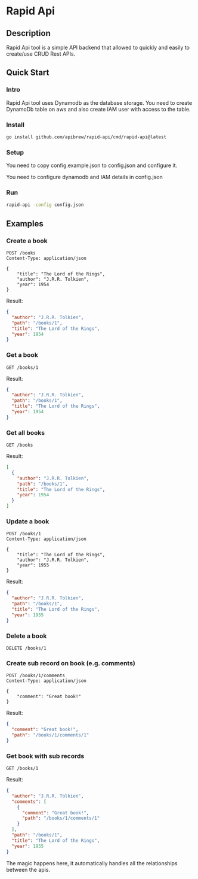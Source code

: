 Rapid Api
==========================

## Description

Rapid Api tool is a simple API backend that allowed to quickly and easily to create/use CRUD Rest APIs.

## Quick Start

### Intro

Rapid Api tool uses Dynamodb as the database storage.
You need to create DynamoDb table on aws and also create IAM user with access to the table.

### Install

```bash
go install github.com/apibrew/rapid-api/cmd/rapid-api@latest
```

### Setup

You need to copy config.example.json to config.json and configure it.

You need to configure dynamodb and IAM details in config.json

### Run

```bash
rapid-api -config config.json
```

## Examples

### Create a book

```http request
POST /books
Content-Type: application/json

{
    "title": "The Lord of the Rings",
    "author": "J.R.R. Tolkien",
    "year": 1954
}
```

Result:

```json
{
  "author": "J.R.R. Tolkien",
  "path": "/books/1",
  "title": "The Lord of the Rings",
  "year": 1954
}
```

### Get a book

```http request
GET /books/1
```

Result:

```json
{
  "author": "J.R.R. Tolkien",
  "path": "/books/1",
  "title": "The Lord of the Rings",
  "year": 1954
}
```

### Get all books

```http request
GET /books
```

Result:

```json
[
  {
    "author": "J.R.R. Tolkien",
    "path": "/books/1",
    "title": "The Lord of the Rings",
    "year": 1954
  }
]
```

### Update a book

```http request
POST /books/1
Content-Type: application/json

{
    "title": "The Lord of the Rings",
    "author": "J.R.R. Tolkien",
    "year": 1955
}
```

Result:

```json
{
  "author": "J.R.R. Tolkien",
  "path": "/books/1",
  "title": "The Lord of the Rings",
  "year": 1955
}
```

### Delete a book

```http request
DELETE /books/1
```

### Create sub record on book (e.g. comments)

```http request
POST /books/1/comments
Content-Type: application/json

{
    "comment": "Great book!"
}
```

Result:

```json
{
  "comment": "Great book!",
  "path": "/books/1/comments/1"
}
```

### Get book with sub records

```http request
GET /books/1
```

Result:

```json
{
  "author": "J.R.R. Tolkien",
  "comments": [
    {
      "comment": "Great book!",
      "path": "/books/1/comments/1"
    }
  ],
  "path": "/books/1",
  "title": "The Lord of the Rings",
  "year": 1955
}
```

The magic happens here, it automatically handles all the relationships between the apis.